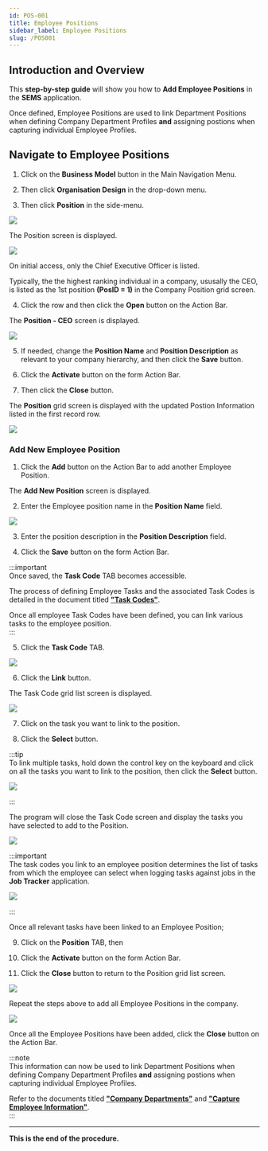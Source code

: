 ```yaml
---
id: POS-001
title: Employee Positions
sidebar_label: Employee Positions
slug: /POS001
---
```

## Introduction and Overview  

This **step-by-step guide** will show you how to **Add Employee Positions** in the **SEMS** application.  

Once defined, Employee Positions are used to link Department Positions when defining Company Department Profiles **and** assigning postions when capturing individual Employee Profiles.  

## Navigate to Employee Positions  

1.  Click on the **Business Model** button in the Main Navigation Menu.  

2.  Then click **Organisation Design** in the drop-down menu.  

3.  Then click **Position** in the side-menu.  

![](../static/img/docs/POS-001/image01.png)  

The Position screen is displayed.  

![](../static/img/docs/POS-001/image02.png)  

On initial access, only the Chief Executive Officer is listed.  

Typically, the the highest ranking individual in a company, ususally the CEO, is listed as the 1st position **(PosID = 1)** in the Company Position grid screen.  

4.  Click the row and then click the **Open** button on the Action Bar.  

The **Position - CEO** screen is displayed.  

![](../static/img/docs/POS-001/image03.png)  

5.  If needed, change the **Position Name** and **Position Description** as relevant to your company hierarchy, and then click the **Save** button.  

6.  Click the **Activate** button on the form Action Bar.  

7.  Then click the **Close** button.  

The **Position** grid screen is displayed with the updated Postion Information listed in the first record row.  

![](../static/img/docs/POS-001/image04.png)  

### Add New Employee Position  

1.  Click the **Add** button on the Action Bar to add another Employee Position.  

The **Add New Position** screen is displayed.  

2.  Enter the Employee position name in the **Position Name** field.  

![](../static/img/docs/POS-001/image05.png)  

3. Enter the position description in the **Position Description** field.  

4.  Click the **Save** button on the form Action Bar.   
 
:::important  
Once saved, the **Task Code** TAB becomes accessible.

The process of defining Employee Tasks and the associated Task Codes is detailed in the document titled **["Task Codes"](https://sense-i.co/docs/TSKCDE001)**.  

Once all employee Task Codes have been defined, you can link various tasks to the employee position.  
:::  

5.  Click the **Task Code** TAB.  

![](../static/img/docs/POS-001/image20.png)  

6.  Click the **Link** button.  

The Task Code grid list screen is displayed.  

![](../static/img/docs/POS-001/image21.png)  

7.  Click on the task you want to link to the position.  

8.  Click the **Select** button.  
  
:::tip  
To link multiple tasks, hold down the control key on the keyboard and click on all the tasks you want to link to the position, then click the **Select** button.  

![](../static/img/docs/POS-001/posi-task.gif)  

:::  

The program will close the Task Code screen and display the tasks you have selected to add to the Position.  

![](../static/img/docs/POS-001/image23.png)  

:::important  
The task codes you link to an employee position determines the list of tasks from which the employee can select when logging tasks against jobs in the **Job Tracker** application.  

![](../static/img/docs/POS-001/image22.png)  

:::  

Once all relevant tasks have been linked to an Employee Position;

9.  Click on the **Position** TAB, then  

10. Click the **Activate** button on the form Action Bar.  

11.  Click the **Close** button to return to the Position grid list screen.  

![](../static/img/docs/POS-001/posi-save.gif)  

Repeat the steps above to add all Employee Positions in the company.  

![](../static/img/docs/POS-001/image08.png)  

Once all the Employee Positions have been added, click the **Close** button on the Action Bar.  

:::note  
This information can now be used to link Department Positions when defining Company Department Profiles **and** assigning postions when capturing individual Employee Profiles.  

Refer to the documents titled **["Company Departments"](https://sense-i.co/docs/DPMNT001)** and **["Capture Employee Information"](https://sense-i.co/docs/SAF1204)**.  
:::	 

___

**This is the end of the procedure.**









